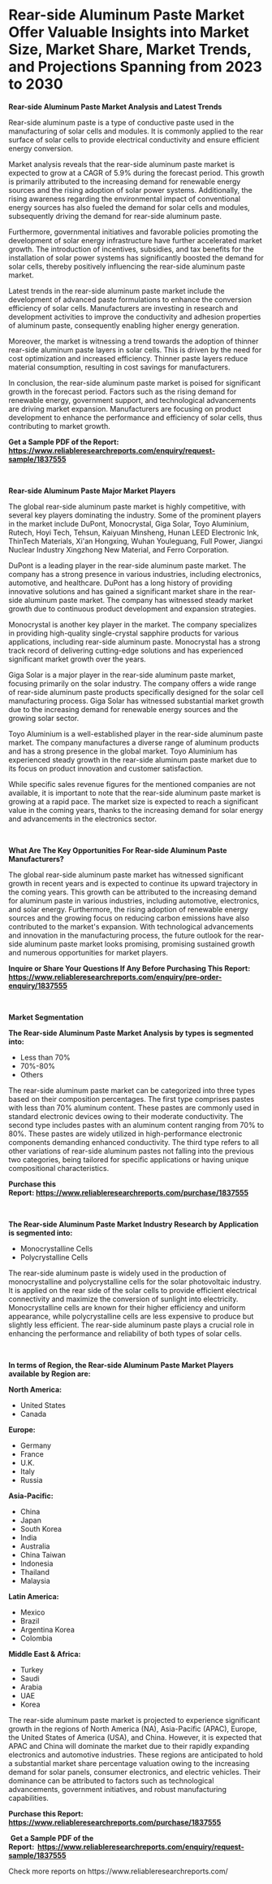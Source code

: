 <p><h1>Rear-side Aluminum Paste Market Offer Valuable Insights into Market Size, Market Share, Market Trends, and Projections Spanning from 2023 to 2030</h1></p><p><strong>Rear-side Aluminum Paste Market Analysis and Latest Trends</strong></p>
<p><p>Rear-side aluminum paste is a type of conductive paste used in the manufacturing of solar cells and modules. It is commonly applied to the rear surface of solar cells to provide electrical conductivity and ensure efficient energy conversion.</p><p>Market analysis reveals that the rear-side aluminum paste market is expected to grow at a CAGR of 5.9% during the forecast period. This growth is primarily attributed to the increasing demand for renewable energy sources and the rising adoption of solar power systems. Additionally, the rising awareness regarding the environmental impact of conventional energy sources has also fueled the demand for solar cells and modules, subsequently driving the demand for rear-side aluminum paste.</p><p>Furthermore, governmental initiatives and favorable policies promoting the development of solar energy infrastructure have further accelerated market growth. The introduction of incentives, subsidies, and tax benefits for the installation of solar power systems has significantly boosted the demand for solar cells, thereby positively influencing the rear-side aluminum paste market.</p><p>Latest trends in the rear-side aluminum paste market include the development of advanced paste formulations to enhance the conversion efficiency of solar cells. Manufacturers are investing in research and development activities to improve the conductivity and adhesion properties of aluminum paste, consequently enabling higher energy generation.</p><p>Moreover, the market is witnessing a trend towards the adoption of thinner rear-side aluminum paste layers in solar cells. This is driven by the need for cost optimization and increased efficiency. Thinner paste layers reduce material consumption, resulting in cost savings for manufacturers.</p><p>In conclusion, the rear-side aluminum paste market is poised for significant growth in the forecast period. Factors such as the rising demand for renewable energy, government support, and technological advancements are driving market expansion. Manufacturers are focusing on product development to enhance the performance and efficiency of solar cells, thus contributing to market growth.</p></p>
<p><strong>Get a Sample PDF of the Report:&nbsp; <a href="https://www.reliableresearchreports.com/enquiry/request-sample/1837555">https://www.reliableresearchreports.com/enquiry/request-sample/1837555</a></strong></p>
<p>&nbsp;</p>
<p><strong>Rear-side Aluminum Paste Major Market Players</strong></p>
<p><p>The global rear-side aluminum paste market is highly competitive, with several key players dominating the industry. Some of the prominent players in the market include DuPont, Monocrystal, Giga Solar, Toyo Aluminium, Rutech, Hoyi Tech, Tehsun, Kaiyuan Minsheng, Hunan LEED Electronic Ink, ThinTech Materials, Xi'an Hongxing, Wuhan Youleguang, Full Power, Jiangxi Nuclear Industry Xingzhong New Material, and Ferro Corporation.</p><p>DuPont is a leading player in the rear-side aluminum paste market. The company has a strong presence in various industries, including electronics, automotive, and healthcare. DuPont has a long history of providing innovative solutions and has gained a significant market share in the rear-side aluminum paste market. The company has witnessed steady market growth due to continuous product development and expansion strategies.</p><p>Monocrystal is another key player in the market. The company specializes in providing high-quality single-crystal sapphire products for various applications, including rear-side aluminum paste. Monocrystal has a strong track record of delivering cutting-edge solutions and has experienced significant market growth over the years.</p><p>Giga Solar is a major player in the rear-side aluminum paste market, focusing primarily on the solar industry. The company offers a wide range of rear-side aluminum paste products specifically designed for the solar cell manufacturing process. Giga Solar has witnessed substantial market growth due to the increasing demand for renewable energy sources and the growing solar sector.</p><p>Toyo Aluminium is a well-established player in the rear-side aluminum paste market. The company manufactures a diverse range of aluminum products and has a strong presence in the global market. Toyo Aluminium has experienced steady growth in the rear-side aluminum paste market due to its focus on product innovation and customer satisfaction.</p><p>While specific sales revenue figures for the mentioned companies are not available, it is important to note that the rear-side aluminum paste market is growing at a rapid pace. The market size is expected to reach a significant value in the coming years, thanks to the increasing demand for solar energy and advancements in the electronics sector.</p></p>
<p>&nbsp;</p>
<p><strong>What Are The Key Opportunities For Rear-side Aluminum Paste Manufacturers?</strong></p>
<p><p>The global rear-side aluminum paste market has witnessed significant growth in recent years and is expected to continue its upward trajectory in the coming years. This growth can be attributed to the increasing demand for aluminum paste in various industries, including automotive, electronics, and solar energy. Furthermore, the rising adoption of renewable energy sources and the growing focus on reducing carbon emissions have also contributed to the market's expansion. With technological advancements and innovation in the manufacturing process, the future outlook for the rear-side aluminum paste market looks promising, promising sustained growth and numerous opportunities for market players.</p></p>
<p><strong>Inquire or Share Your Questions If Any Before Purchasing This Report: <a href="https://www.reliableresearchreports.com/enquiry/pre-order-enquiry/1837555">https://www.reliableresearchreports.com/enquiry/pre-order-enquiry/1837555</a></strong></p>
<p>&nbsp;</p>
<p><strong>Market Segmentation</strong></p>
<p><strong>The Rear-side Aluminum Paste Market Analysis by types is segmented into:</strong></p>
<p><ul><li>Less than 70%</li><li>70%-80%</li><li>Others</li></ul></p>
<p><p>The rear-side aluminum paste market can be categorized into three types based on their composition percentages. The first type comprises pastes with less than 70% aluminum content. These pastes are commonly used in standard electronic devices owing to their moderate conductivity. The second type includes pastes with an aluminum content ranging from 70% to 80%. These pastes are widely utilized in high-performance electronic components demanding enhanced conductivity. The third type refers to all other variations of rear-side aluminum pastes not falling into the previous two categories, being tailored for specific applications or having unique compositional characteristics.</p></p>
<p><strong>Purchase this Report:&nbsp;<a href="https://www.reliableresearchreports.com/purchase/1837555">https://www.reliableresearchreports.com/purchase/1837555</a></strong></p>
<p>&nbsp;</p>
<p><strong>The Rear-side Aluminum Paste Market Industry Research by Application is segmented into:</strong></p>
<p><ul><li>Monocrystalline Cells</li><li>Polycrystalline Cells</li></ul></p>
<p><p>The rear-side aluminum paste is widely used in the production of monocrystalline and polycrystalline cells for the solar photovoltaic industry. It is applied on the rear side of the solar cells to provide efficient electrical connectivity and maximize the conversion of sunlight into electricity. Monocrystalline cells are known for their higher efficiency and uniform appearance, while polycrystalline cells are less expensive to produce but slightly less efficient. The rear-side aluminum paste plays a crucial role in enhancing the performance and reliability of both types of solar cells.</p></p>
<p>&nbsp;</p>
<p><strong>In terms of Region, the Rear-side Aluminum Paste Market Players available by Region are:</strong></p>
<p>
    <p> <strong> North America: </strong>
        <ul>
            <li>United States</li>
            <li>Canada</li>
        </ul>
        </p> 
    <p> <strong> Europe: </strong>
        <ul>
            <li>Germany</li>
            <li>France</li>
            <li>U.K.</li>
            <li>Italy</li>
            <li>Russia</li>
        </ul>
        </p> 
    <p> <strong> Asia-Pacific: </strong>
        <ul>
            <li>China</li>
            <li>Japan</li>
            <li>South Korea</li>
            <li>India</li>
            <li>Australia</li>
            <li>China Taiwan</li>
            <li>Indonesia</li>
            <li>Thailand</li>
            <li>Malaysia</li>
        </ul>
        </p> 
    <p> <strong> Latin America: </strong>
        <ul>
            <li>Mexico</li>
            <li>Brazil</li>
            <li>Argentina Korea</li>
            <li>Colombia</li>
        </ul>
        </p> 
    <p> <strong> Middle East & Africa: </strong>
        <ul>
            <li>Turkey</li>
            <li>Saudi</li>
            <li>Arabia</li>
            <li>UAE</li>
            <li>Korea</li>
        </ul>
    </p>
    </p>
<p><p>The rear-side aluminum paste market is projected to experience significant growth in the regions of North America (NA), Asia-Pacific (APAC), Europe, the United States of America (USA), and China. However, it is expected that APAC and China will dominate the market due to their rapidly expanding electronics and automotive industries. These regions are anticipated to hold a substantial market share percentage valuation owing to the increasing demand for solar panels, consumer electronics, and electric vehicles. Their dominance can be attributed to factors such as technological advancements, government initiatives, and robust manufacturing capabilities.</p></p>
<p><strong>Purchase this Report: <a href="https://www.reliableresearchreports.com/purchase/1837555">https://www.reliableresearchreports.com/purchase/1837555</a></strong></p>
<p>&nbsp;<strong>Get a Sample PDF of the Report:&nbsp;&nbsp;<a href="https://www.reliableresearchreports.com/enquiry/request-sample/1837555">https://www.reliableresearchreports.com/enquiry/request-sample/1837555</a></strong></p>
<p><strong></strong></p>
<p>Check more reports on https://www.reliableresearchreports.com/</p>